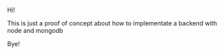 Hi!

This is just a proof of concept about how to implementate a backend with node and mongodb

Bye!
